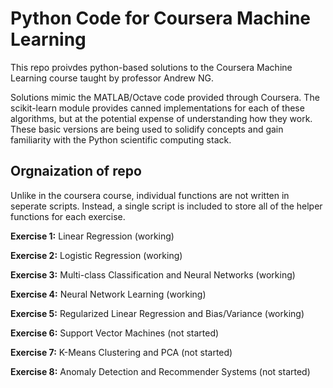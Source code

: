 # Python Code for Coursera Machine Learning

This repo proivdes python-based solutions to the Coursera Machine Learning
course taught by professor Andrew NG.

Solutions mimic the MATLAB/Octave code provided through Coursera. The scikit-learn module provides canned implementations for each of these algorithms, but at the potential expense of understanding how they work. These basic versions are being used to solidify concepts and gain familiarity with the Python scientific computing stack.

## Orgnaization of repo
Unlike in the coursera course, individual functions are not written in seperate
scripts. Instead, a single script is included to store all of the helper
functions for each exercise.


**Exercise 1:** Linear Regression (working)

**Exercise 2:** Logistic Regression (working)

**Exercise 3:** Multi-class Classification and Neural Networks (working)

**Exercise 4:** Neural Network Learning (working)

**Exercise 5:** Regularized Linear Regression and Bias/Variance (working)

**Exercise 6:** Support Vector Machines (not started)

**Exercise 7:** K-Means Clustering and PCA (not started)

**Exercise 8:** Anomaly Detection and Recommender Systems (not started)


